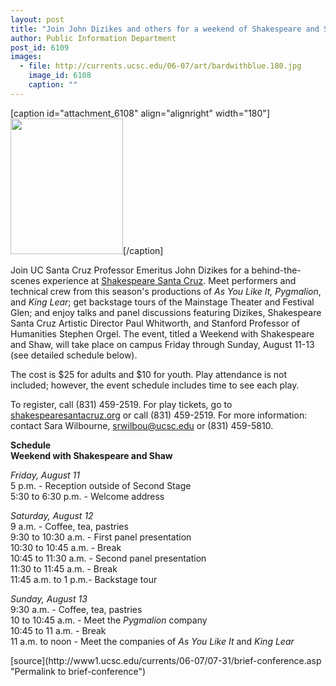 ```yaml
---
layout: post
title: "Join John Dizikes and others for a weekend of Shakespeare and Shaw"
author: Public Information Department
post_id: 6109
images:
  - file: http://currents.ucsc.edu/06-07/art/bardwithblue.180.jpg
    image_id: 6108
    caption: ""
---
```


[caption id="attachment_6108" align="alignright" width="180"]<a href="http://localhost/mysite/wp-content/uploads/2006/07/bardwithblue.180.jpg"><img class="size-full wp-image-6108" src="http://localhost/mysite/wp-content/uploads/2006/07/bardwithblue.180.jpg" alt="" width="180" height="217" /></a>[/caption]
<a name="content" id="content"></a>
<p>
  Join UC Santa Cruz Professor Emeritus John Dizikes for a behind-the-scenes experience at <a href="http://www.shakespearesantacruz.org/">Shakespeare Santa Cruz</a>. Meet performers and technical crew from this season's productions of <i>As You Like It,</i> <i>Pygmalion</i>, and <i>King Lear</i>; get backstage tours of the Mainstage Theater and Festival Glen; and enjoy talks and panel discussions featuring Dizikes, Shakespeare Santa Cruz Artistic Director Paul Whitworth, and Stanford Professor of Humanities Stephen Orgel. The event, titled a Weekend with Shakespeare and Shaw, will take place on campus Friday through Sunday, August 11-13 (see detailed schedule below).
</p>
<p>
  The cost is $25 for adults and $10 for youth. Play attendance is not included; however, the event schedule includes time to see each play.<br>
</p>
<p>
  To register, call (831) 459-2519. For play tickets, go to <a href="http://shakespearesantacruz.org">shakespearesantacruz.org</a> or call (831) 459-2519. For more information: contact Sara Wilbourne, <a href="mailto:srwilbou@ucsc.edu">srwilbou@ucsc.edu</a> or (831) 459-5810.<br>
</p>
<p>
  <b>Schedule</b><b><br>
  Weekend with Shakespeare and Shaw</b><br>
</p>
<p>
  <i>Friday, August 11</i><br>
  5 p.m. - Reception outside of Second Stage<br>
  5:30 to 6:30 p.m. - Welcome address<br>
</p>
<p>
  <i>Saturday, August 12</i><br>
  9 a.m. - Coffee, tea, pastries<br>
  9:30 to 10:30 a.m. - First panel presentation<br>
  10:30 to 10:45 a.m. - Break<br>
  10:45 to 11:30 a.m. - Second panel presentation<br>
  11:30 to 11:45 a.m. - Break<br>
  11:45 a.m. to 1 p.m.- Backstage tour<br>
</p>
<p>
  <i>Sunday, August 13</i><br>
  9:30 a.m. - Coffee, tea, pastries<br>
  10 to 10:45 a.m. - Meet the <i>Pygmalion</i> company<br>
  10:45 to 11 a.m. - Break<br>
  11 a.m. to noon - Meet the companies of <i>As You Like It</i> and <i>King Lear</i>
</p>
[source](http://www1.ucsc.edu/currents/06-07/07-31/brief-conference.asp "Permalink to brief-conference")
